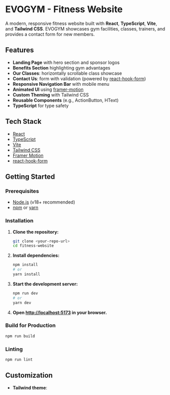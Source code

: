 # EVOGYM - Fitness Website

A modern, responsive fitness website built with **React**, **TypeScript**, **Vite**, and **Tailwind CSS**. EVOGYM showcases gym facilities, classes, trainers, and provides a contact form for new members.

## Features

- **Landing Page** with hero section and sponsor logos
- **Benefits Section** highlighting gym advantages
- **Our Classes**: horizontally scrollable class showcase
- **Contact Us**: form with validation (powered by [react-hook-form](https://react-hook-form.com/))
- **Responsive Navigation Bar** with mobile menu
- **Animated UI** using [framer-motion](https://www.framer.com/motion/)
- **Custom Theming** with Tailwind CSS
- **Reusable Components** (e.g., ActionButton, HText)
- **TypeScript** for type safety

## Tech Stack

- [React](https://react.dev/)
- [TypeScript](https://www.typescriptlang.org/)
- [Vite](https://vitejs.dev/)
- [Tailwind CSS](https://tailwindcss.com/)
- [Framer Motion](https://www.framer.com/motion/)
- [react-hook-form](https://react-hook-form.com/)


## Getting Started

### Prerequisites

- [Node.js](https://nodejs.org/) (v18+ recommended)
- [npm](https://www.npmjs.com/) or [yarn](https://yarnpkg.com/)

### Installation

1. **Clone the repository:**
   ```sh
   git clone <your-repo-url>
   cd fitness-website
   ```

2. **Install dependencies:**
   ```sh
   npm install
   # or
   yarn install
   ```

3. **Start the development server:**
   ```sh
   npm run dev
   # or
   yarn dev
   ```

4. **Open [http://localhost:5173](http://localhost:5173) in your browser.**

### Build for Production

```sh
npm run build
```

### Linting

```sh
npm run lint
```

## Customization

- **Tailwind theme**: